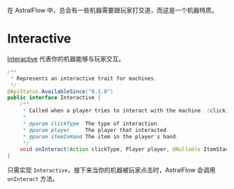 在 AstralFlow 中，总会有一些机器需要跟玩家打交道，而这是一个机器特质。

# Interactive

[Interactive](https://flow.bukkit.rip/javadoc/io/ib67/astralflow/machines/trait/Interactive.html) 代表你的机器能够与玩家交互。

```java
/**
 * Represents an interactive trait for machines.
 */
@ApiStatus.AvailableSince("0.1.0")
public interface Interactive {
    /**
     * Called when a player tries to interact with the machine. (clicking)
     *
     * @param clickType  The type of interaction.
     * @param player     The player that interacted.
     * @param itemInHand The item in the player's hand.
     */
    void onInteract(Action clickType, Player player, @Nullable ItemStack itemInHand);
}
```

只需实现 `Interactive`，接下来当你的机器被玩家点击时，AstralFlow 会调用 `onInteract` 方法。